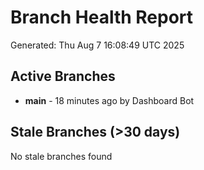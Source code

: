# Branch Health Report
Generated: Thu Aug  7 16:08:49 UTC 2025

## Active Branches
- **main** - 18 minutes ago by Dashboard Bot

## Stale Branches (>30 days)
No stale branches found
